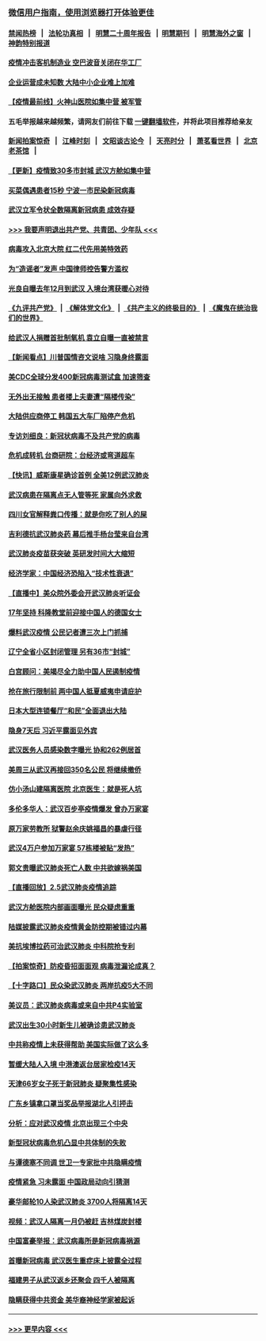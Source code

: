 ### [微信用户指南，使用浏览器打开体验更佳](https://github.com/gfw-breaker/banned-news1/blob/master/indexes/wechat-guide.md?t=0)
#### [禁闻热榜](热点新闻.md?t=0)  &nbsp;&nbsp;|&nbsp;&nbsp; [法轮功真相](https://github.com/gfw-breaker/truth/blob/master/README.md?t=0) &nbsp;&nbsp;|&nbsp;&nbsp; [明慧二十周年报告](https://github.com/gfw-breaker/mh-reports/blob/master/README.md?t=0) &nbsp;&nbsp;|&nbsp;&nbsp;[明慧期刊](https://github.com/gfw-breaker/mh-qikan) &nbsp;&nbsp;|&nbsp;&nbsp; [明慧海外之窗](https://github.com/gfw-breaker/mh-news/blob/master/README.md?t=0) &nbsp;&nbsp;|&nbsp;&nbsp; [神韵特别报道](https://github.com/gfw-breaker/mh-news/blob/master/shenyun.md?t=0)
#### [疫情冲击客机制造业 空巴波音关闭在华工厂](../pages/nsc413/n11847550.md?t=02060911) 
#### [企业运营成未知数 大陆中小企业难上加难](../pages/nsc413/n11847477.md?t=02060911) 
#### [【疫情最前线】火神山医院如集中营 被军管](../pages/nsc413/n11847524.md?t=02060911) 
#### 五毛举报越来越频繁，请网友们前往下载 [一键翻墙软件](https://github.com/gfw-breaker/ssr-accounts)，并将此项目推荐给亲友
#### [新闻拍案惊奇](https://github.com/gfw-breaker/banned-news1/blob/master/pages/link4.md) &nbsp;&nbsp;|&nbsp;&nbsp; [江峰时刻](https://github.com/gfw-breaker/banned-news1/blob/master/pages/link4.md) &nbsp;&nbsp;|&nbsp;&nbsp; [文昭谈古论今](https://github.com/gfw-breaker/banned-news1/blob/master/pages/link4.md) &nbsp;&nbsp;|&nbsp;&nbsp; [天亮时分](https://github.com/gfw-breaker/banned-news1/blob/master/pages/link4.md) &nbsp;&nbsp;|&nbsp;&nbsp; [萧茗看世界](https://github.com/gfw-breaker/banned-news1/blob/master/pages/link4.md) &nbsp;&nbsp;|&nbsp;&nbsp; [北京老茶馆](https://github.com/gfw-breaker/banned-news1/blob/master/pages/link4.md) &nbsp;&nbsp;|&nbsp;&nbsp; 
#### [【更新】疫情致30多市封城 武汉方舱如集中营](../pages/nsc413/n11801312.md?t=02060911) 
#### [买菜偶遇患者15秒 宁波一市民染新冠病毒](../pages/nsc413/n11847294.md?t=02060911) 
#### [武汉立军令状全数隔离新冠病患 成效存疑](../pages/nsc413/n11847328.md?t=02060911) 
#### [>>> 我要声明退出共产党、共青团、少年队 <<<](https://github.com/begood0513/goodnews/blob/master/quit/letter.md) 
#### [病毒攻入北京大院 红二代先用美特效药](../pages/nsc413/n11847427.md?t=02060911) 
#### [为“造谣者”发声 中国律师控告警方滥权](../pages/nsc413/n11847326.md?t=02060911) 
#### [光良自曝去年12月到武汉 入境台湾获暖心对待](../pages/nsc413/n11847243.md?t=02060911) 
#### [《九评共产党》](https://github.com/begood0513/9ping.md/blob/master/README.md) &nbsp;|&nbsp; [《解体党文化》](../../../../jtdwh.md/blob/master/README.md)  &nbsp;|&nbsp; [《共产主义的终极目的》](../../../../gczydzjmd.md/blob/master/README.md) &nbsp;|&nbsp; [《魔鬼在统治我们的世界》](../../../../mgztzwmdsj.md/blob/master/README.md) 
#### [给武汉人捐赠首批制氧机 袁立自曝一直被禁言](../pages/nsc413/n11846974.md?t=02060911) 
#### [【新闻看点】川普国情咨文说啥 习隐身终露面](../pages/nsc413/n11847016.md?t=02060911) 
#### [美CDC全球分发400新冠病毒测试盒 加速筛查](../pages/nsc413/n11847260.md?t=02060911) 
#### [无外出无接触 患者楼上夫妻遭“隔楼传染”](../pages/nsc413/n11847233.md?t=02060911) 
#### [大陆供应商停工 韩国五大车厂陷停产危机](../pages/nsc413/n11847062.md?t=02060911) 
#### [专访刘细良：新冠状病毒不及共产党的病毒](../pages/nsc413/n11847164.md?t=02060911) 
#### [危机成转机 台商研院：台经济或弯道超车](../pages/nsc413/n11846448.md?t=02060911) 
#### [【快讯】威斯康星确诊首例 全美12例武汉肺炎](../pages/nsc413/n11847162.md?t=02060911) 
#### [武汉病患在隔离点无人管等死 家属向外求救](../pages/nsc413/n11847020.md?t=02060911) 
#### [四川女官解释粪口传播：就是你吃了别人的屎](../pages/nsc413/n11847029.md?t=02060911) 
#### [吉利德抗武汉肺炎药 幕后推手杨台莹来自台湾](../pages/nsc413/n11847064.md?t=02060911) 
#### [武汉肺炎疫苗获突破 英研发时间大大缩短](../pages/nsc413/n11846915.md?t=02060911) 
#### [经济学家：中国经济恐陷入“技术性衰退”](../pages/nsc413/n11846450.md?t=02060911) 
#### [【直播中】美众院外委会开武汉肺炎听证会](../pages/nsc413/n11846727.md?t=02060911) 
#### [17年坚持 科隆教堂前迎接中国人的德国女士](../pages/nsc413/n11846781.md?t=02060911) 
#### [爆料武汉疫情 公民记者遭三次上门抓捕](../pages/nsc413/n11846937.md?t=02060911) 
#### [辽宁全省小区封闭管理 另有36市“封城”](../pages/nsc413/n11846879.md?t=02060911) 
#### [白宫顾问：美竭尽全力助中国人民遏制疫情](../pages/nsc413/n11846756.md?t=02060911) 
#### [抢在旅行限制前 两中国人抵夏威夷申请庇护](../pages/nsc413/n11846866.md?t=02060911) 
#### [日本大型连锁餐厅“和民”全面退出大陆](../pages/nsc413/n11846765.md?t=02060911) 
#### [隐身7天后 习近平露面见外宾](../pages/nsc413/n11846805.md?t=02060911) 
#### [武汉医务人员感染数字曝光 协和262例居首](../pages/nsc413/n11846742.md?t=02060911) 
#### [美周三从武汉再接回350名公民 将继续撤侨](../pages/nsc413/n11846705.md?t=02060911) 
#### [仿小汤山建隔离医院 北京医生：就是死人坑](../pages/nsc413/n11846692.md?t=02060911) 
#### [多伦多华人：武汉百步亭疫情爆发 曾办万家宴](../pages/nsc413/n11846766.md?t=02060911) 
#### [原万家劳教所 狱警赵余庆姚福昌的暴虐行径](../pages/nsc413/n11844582.md?t=02060911) 
#### [武汉4万户参加万家宴 57栋楼被贴“发热”](../pages/nsc413/n11846074.md?t=02060911) 
#### [郭文贵曝武汉肺炎死亡人数 中共欲嫁祸美国](../pages/nsc413/n11846240.md?t=02060911) 
#### [【直播回放】2.5武汉肺炎疫情追踪](../pages/nsc413/n11846437.md?t=02060911) 
#### [武汉方舱医院内部画面曝光 民众疑虑重重](../pages/nsc413/n11846442.md?t=02060911) 
#### [陆媒披露武汉肺炎疫情黄金防控期被错过内幕](../pages/nsc413/n11846413.md?t=02060911) 
#### [美抗埃博拉药可治武汉肺炎 中科院抢专利](../pages/nsc413/n11846409.md?t=02060911) 
#### [【拍案惊奇】防疫昏招面面观 病毒泄漏论成真？](../pages/nsc413/n11845382.md?t=02060911) 
#### [【十字路口】民众染武汉肺炎 两岸抗疫5大不同](../pages/nsc413/n11845264.md?t=02060911) 
#### [美议员：武汉肺炎病毒或来自中共P4实验室](../pages/nsc413/n11846043.md?t=02060911) 
#### [武汉出生30小时新生儿被确诊患武汉肺炎](../pages/nsc413/n11846307.md?t=02060911) 
#### [中共称疫情上未获得帮助 美国实际做了这么多](../pages/nsc413/n11846008.md?t=02060911) 
#### [暂缓大陆人入境 中港澳返台居家检疫14天](../pages/nsc413/n11845862.md?t=02060911) 
#### [天津66岁女子死于新冠肺炎 疑聚集性感染](../pages/nsc413/n11845909.md?t=02060911) 
#### [广东乡镇拿口罩当奖品举报湖北人引抨击](../pages/nsc413/n11845622.md?t=02060911) 
#### [分析：应对武汉疫情 北京出现三个中央](../pages/nsc413/n11845850.md?t=02060911) 
#### [新型冠状病毒危机凸显中共体制的失败](../pages/nsc413/n11844970.md?t=02060911) 
#### [与谭德塞不同调 世卫一专家批中共隐瞒疫情](../pages/nsc413/n11845278.md?t=02060911) 
#### [疫情紧急 习未露面 中国政局动向引猜测](../pages/nsc413/n11845224.md?t=02060911) 
#### [豪华邮轮10人染武汉肺炎 3700人将隔离14天](../pages/nsc413/n11845543.md?t=02060911) 
#### [视频：武汉人隔离一月仍被赶 吉林煤炭封楼](../pages/nsc413/n11845570.md?t=02060911) 
#### [中国富豪举报：武汉病毒所是新冠病毒祸源](../pages/nsc413/n11844943.md?t=02060911) 
#### [首曝新冠病毒 武汉医生重症床上披露全过程](../pages/nsc413/n11845150.md?t=02060911) 
#### [福建男子从武汉返乡还聚会 四千人被隔离](../pages/nsc413/n11845352.md?t=02060911) 
#### [隐瞒获得中共资金 美华裔神经学家被起诉](../pages/nsc413/n11844879.md?t=02060911) 

----
#### [ >>> 更早内容 <<< ](../indexes/nsc413-earlier.md)
